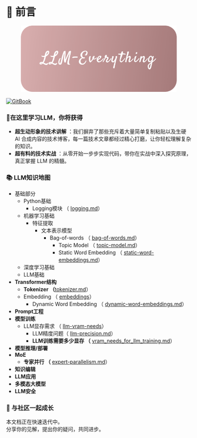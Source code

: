 # 📃 前言

<figure><img src="images/cover.png" alt="LLM-Everything"><figcaption></figcaption></figure>

[![GitBook](https://img.shields.io/static/v1?message=Documented%20on%20GitBook\&logo=gitbook\&logoColor=ffffff\&label=%20\&labelColor=5c5c5c\&color=3F89A1)](https://chenzihong.gitbook.io/llm-everything)

### 🌟在这里学习LLM，你将获得

* **超生动形象的技术讲解** ：我们摒弃了那些充斥着大量简单复制粘贴以及生硬 AI 合成内容的技术博客，每一篇技术文章都经过精心打磨，让你轻松理解复杂的知识。
* **超有料的技术实战** ：从零开始一步步实现代码，带你在实战中深入探究原理，真正掌握 LLM 的精髓。

### 📚 LLM知识地图

* 基础部分
  * Python基础
    * Logging模块 （ [logging.md](basics/python-basics/logging.md "mention")）
  * 机器学习基础
    * 特征提取
      * 文本表示模型
        * Bag-of-words （ [bag-of-words.md](basics/machine-learning-basics/feature-extraction/text-representation-models/bag-of-words.md "mention")）
          * Topic Model （ [topic-model.md](basics/machine-learning-basics/feature-extraction/text-representation-models/topic-model.md "mention")）
          * Static Word Embedding （ [static-word-embeddings.md](basics/machine-learning-basics/feature-extraction/text-representation-models/static-word-embeddings.md "mention")）
  * 深度学习基础
  * LLM基础
* **Transformer结构**
  * **Tokenizer （**[tokenizer.md](transformer/tokenizer.md "mention")）
  * Embedding （ [embeddings](transformer/embeddings/ "mention")）
    * Dynamic Word Embedding （ [dynamic-word-embeddings.md](transformer/embeddings/dynamic-word-embeddings.md "mention")）
* **Prompt工程**
* **模型训练**
  * LLM显存需求 （ [llm-vram-needs](train/llm-vram-needs/ "mention")）
    * LLM精度问题（ [llm-precision.md](train/llm-vram-needs/llm-precision.md "mention")）
    * **LLM训练需要多少显存 （** [vram\_needs\_for\_llm\_training.md](train/llm-vram-needs/vram_needs_for_llm_training.md "mention")）
* **模型推理/部署**
* **MoE**
  * **专家并行 （** [expert-parallelism.md](moe/expert-parallelism.md "mention")）
* **知识编辑**
* **LLM应用**
* **多模态大模型**
* **LLM安全**

### 🤝 与社区一起成长

本文档正在快速迭代中。\
分享你的见解，提出你的疑问，共同进步。
